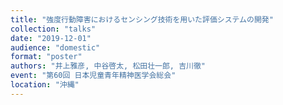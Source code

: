 ```yaml
---
title: "強度行動障害におけるセンシング技術を用いた評価システムの開発"
collection: "talks"
date: "2019-12-01"
audience: "domestic"
format: "poster"
authors: "井上雅彦, 中谷啓太, 松田壮一郎, 吉川徹"
event: "第60回 日本児童青年精神医学会総会"
location: "沖縄"
---
```


